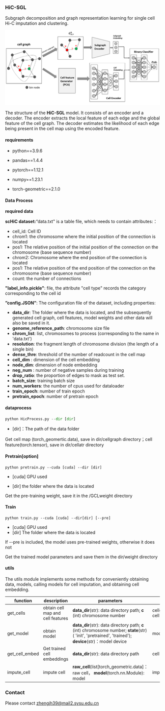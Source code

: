 ### HiC-SGL

Subgraph decomposition and graph representation learning for single cell Hi-C imputation and clustering.

![model](model.png)

The structure of the **HiC-SGL** model. It consists of an encoder and a decoder. The encoder extracts the local feature of each edge and the global feature of the cell graph. The decoder estimates the likelihood of each edge being present in the cell map using the encoded feature.



#### requirements

* python==3.9.6
* pandas==1.4.4
* pytorch==1.12.1
* numpy==1.23.1

* torch-geometric==2.1.0



#### Data Process

**required data**

**scHiC dataset:**“data.txt" is a table file, which needs to contain attributes:：

* cell_id: Cell ID
* chrom1: the chromosome where the initial position of the connection is located
* pos1: The relative position of the initial position of the connection on the chromosome (base sequence number)
* chrom2: Chromosome where the end position of the connection is located
* pos1: The relative position of the end position of the connection on the chromosome (base sequence number)
* count: the number of connections



**"label_info.pickle"**: file, the attribute "cell type" records the category corresponding to the cell id

**”config.JSON”**: The configuration file of the dataset, including properties:

* **data_dir**: The folder where the data is located, and the subsequently generated cell graph, cell features, model weights and other data will also be saved in it.
* **genome_reference_path**: chromosome size file
* **chrom_list**: list, chromosomes to process (corresponding to the name in 'data.txt')
* **resolution**: the fragment length of chromosome division (the length of a single bin)
* **dense_thre**: threshold of the number of readcount in the cell map
* **cell_dim** : dimension of the cell embedding
* **node_dim**: dimension of node embedding
* **neg_num** : number of negative samples during training
* **drop_ratio**: the proportion of edges to mask as test set.
* **batch_size**:  training batch size
* **num_workers**: the number of cpus used for dataloader
* **train_epoch**: number of train epoch 
* **pretrain_epoch**: number of pretrain epoch



#### dataprocess

```python
python HicProcess.py --dir [dir]
```

* [dir]：The path of the data folder

Get cell map (torch_geomertic.data), save in dir/cellgraph directory；cell feature(torch.tensor), save in dir/cellatr directory



#### Pretrain[option]

```
python pretrain.py --cuda [cuda] --dir [dir]
```

* [cuda] GPU used

* [dir] the folder where the data is located

Get the pre-training weight, save it in the /GCLweight directory



#### Train

```
python train.py --cuda [cuda] --dir[dir] [--pre]
```

* [cuda] GPU used
* [dir] The folder where the data is located

If --pre is included, the model uses pre-trained weights, otherwise it does not

Get the trained model parameters and save them in the dir/weight directory



#### utils

The utils module implements some methods for conveniently obtaining data, models, calling models for cell imputation, and obtaining cell embedding.

| function         |description                              | parameters                                                         | return                                                        |
| -------------- | --------------------------------- | ------------------------------------------------------------ | ----------------------------------------------------------- |
| get_cells      | obtain cell map and cell features | **data_dir**(str): data directory path; **c** (int) chromosome number | cellgraph(list[torch_geometric.data]), cell feature(tensor) |
| get_model      | obtain model                      | **data_dir**(str): data directory path;  **c** (int) chromosome number; **state**(str)( 'init', 'pretrained', 'trained'); **device**(str)：model device | model (torch.nn.Module)                                     |
| get_cell_embed | Get trained cell embeddings       | **data_dir**(str): data directory path                       | cell embed (numpy.array)                                    |
| impute_cell    | impute cell                       | **raw_cell**(list[torch_geometric.data]：raw cell， **model**(torch.nn.Module): model | imputed cell(torch.tensor)                                  |



### Contact 
Please contact zhengjh39@mail2.sysu.edu.cn

